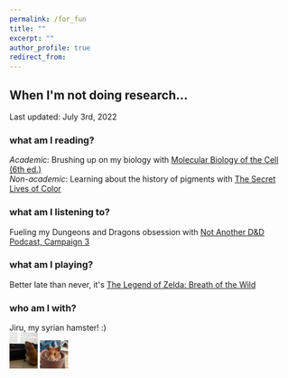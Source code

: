 ```yaml
---
permalink: /for_fun
title: ""
excerpt: ""
author_profile: true
redirect_from: 
---
```

## When I'm not doing research...
Last updated: July 3rd, 2022  

### what am I reading?
*Academic*: Brushing up on my biology with [Molecular Biology of the Cell (6th ed.)](https://books.google.com/books/about/Molecular_Biology_of_the_Cell.html?id=jK6UBQAAQBAJ)  
*Non-academic*: Learning about the history of pigments with [The Secret Lives of Color](https://www.goodreads.com/book/show/34122206-the-secret-lives-of-color)  

### what am I listening to?
Fueling my Dungeons and Dragons obsession with [Not Another D&D Podcast, Campaign 3](https://www.naddpod.com/)  

### what am I playing?
Better late than never, it's [The Legend of Zelda: Breath of the Wild](https://www.zelda.com/breath-of-the-wild/)  

### who am I with?
Jiru, my syrian hamster! :)  
<img src="/files/jiru1.jpg" alt="jiru_picture_1" width="50"/>
<img src="/files/jiru2.jpg" alt="jiru_picture_2" width="50"/>
